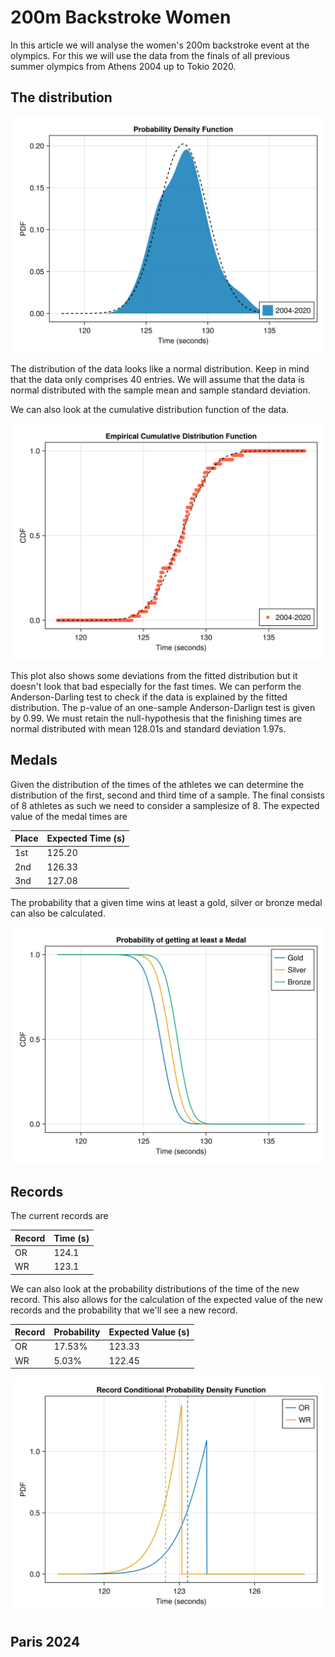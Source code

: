 # 200m Backstroke Women

In this article we will analyse the women's 200m backstroke event at the olympics. For this we will use the data from the finals of all previous summer olympics from Athens 2004 up to Tokio 2020. 

## The distribution

<p><img alt="backstroke-200m-women-pdf" src="../images/backstroke/backstroke-200m-women-distributionpdf.svg" style="float:center; width:600px" /></p>

The distribution of the data looks like a normal distribution. Keep in mind that the data only comprises 40 entries. We will assume that the data is normal distributed with the sample mean and sample standard deviation.

We can also look at the cumulative distribution function of the data.
<p><img alt="backstroke-200m-women-cdf" src="../images/backstroke/backstroke-200m-women-distributioncdf.svg" style="float:center; width:600px" /></p>
This plot also shows some deviations from the fitted distribution but it doesn't look that bad especially for the fast times. We can perform the Anderson-Darling test to check if the data is explained by the fitted distribution. The p-value of an one-sample Anderson-Darlign test is given by 0.99. We must retain the null-hypothesis that the finishing times are normal distributed with mean 128.01s and standard deviation 1.97s.

## Medals
Given the distribution of the times of the athletes we can determine the distribution of the first, second and third time of a sample. The final consists of 8 athletes as such we need to consider a samplesize of 8. The expected value of the medal times are

| Place | Expected Time (s) |
| ----- | ------------- |
| 1st | 125.20 |
| 2nd | 126.33 |
| 3nd | 127.08 |

The probability that a given time wins at least a gold, silver or bronze medal can also be calculated.
<p><img alt="backstroke-200m-women-medal" src="../images/backstroke/backstroke-200m-women-medal.svg" style="float:center; width:600px" /></p>

## Records
The current records are

| Record | Time (s) |
|----|-------|
| OR | 124.1|
| WR | 123.1|

We can also look at the probability distributions of the time of the new record. This also allows for the calculation of the expected value of the new records and the probability that we'll see a new record.

| Record | Probability | Expected Value (s)|
| -- | ------ | --- |
| OR | 17.53% | 123.33 |
| WR | 5.03% | 122.45 |

<p><img alt="backstroke-200m-women-record" src="../images/backstroke/backstroke-200m-women-records.svg" style="float:center; width:600px" /></p>



## Paris 2024
